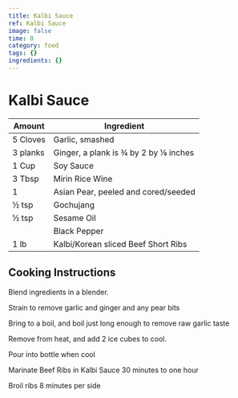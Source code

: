 ```yaml
---
title: Kalbi Sauce
ref: Kalbi Sauce
image: false
time: 0
category: food
tags: {}
ingredients: {}
---
```

# Kalbi Sauce  
  
|Amount|Ingredient|  
|----|----|  
5 Cloves | Garlic, smashed  
3 planks | Ginger, a plank is ¾ by 2 by ⅛ inches  
1 Cup | Soy Sauce  
3 Tbsp | Mirin Rice Wine  
1 | Asian Pear, peeled and cored/seeded  
½ tsp | Gochujang  
½ tsp | Sesame Oil  
|| Black Pepper  
1 lb | Kalbi/Korean sliced Beef Short Ribs  
  
## Cooking Instructions  
Blend ingredients in a blender.  
  
Strain to remove garlic and ginger and any pear bits  
  
Bring to a boil, and boil just long enough to remove raw garlic taste  
  
Remove from heat, and add 2 ice cubes to cool.  
  
Pour into bottle when cool  
  
Marinate Beef Ribs in Kalbi Sauce 30 minutes to one hour  
  
Broil ribs 8 minutes per side  
  